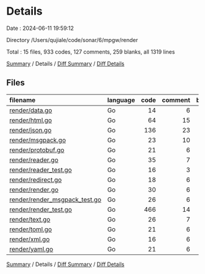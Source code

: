 # Details

Date : 2024-06-11 19:59:12

Directory /Users/qujiale/code/sonar/6/mpgw/render

Total : 15 files,  933 codes, 127 comments, 259 blanks, all 1319 lines

[Summary](results.md) / Details / [Diff Summary](diff.md) / [Diff Details](diff-details.md)

## Files
| filename | language | code | comment | blank | total |
| :--- | :--- | ---: | ---: | ---: | ---: |
| [render/data.go](/render/data.go) | Go | 14 | 6 | 6 | 26 |
| [render/html.go](/render/html.go) | Go | 64 | 15 | 14 | 93 |
| [render/json.go](/render/json.go) | Go | 136 | 23 | 32 | 191 |
| [render/msgpack.go](/render/msgpack.go) | Go | 23 | 10 | 11 | 44 |
| [render/protobuf.go](/render/protobuf.go) | Go | 21 | 6 | 10 | 37 |
| [render/reader.go](/render/reader.go) | Go | 35 | 7 | 7 | 49 |
| [render/reader_test.go](/render/reader_test.go) | Go | 16 | 3 | 5 | 24 |
| [render/redirect.go](/render/redirect.go) | Go | 18 | 6 | 6 | 30 |
| [render/render.go](/render/render.go) | Go | 30 | 6 | 6 | 42 |
| [render/render_msgpack_test.go](/render/render_msgpack_test.go) | Go | 26 | 6 | 12 | 44 |
| [render/render_test.go](/render/render_test.go) | Go | 466 | 14 | 114 | 594 |
| [render/text.go](/render/text.go) | Go | 26 | 7 | 9 | 42 |
| [render/toml.go](/render/toml.go) | Go | 21 | 6 | 10 | 37 |
| [render/xml.go](/render/xml.go) | Go | 16 | 6 | 7 | 29 |
| [render/yaml.go](/render/yaml.go) | Go | 21 | 6 | 10 | 37 |

[Summary](results.md) / Details / [Diff Summary](diff.md) / [Diff Details](diff-details.md)